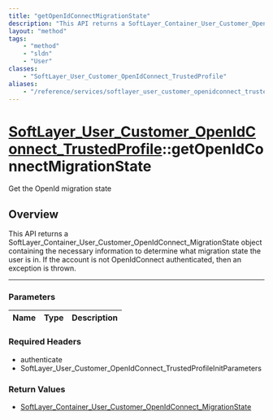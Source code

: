 ```yaml
---
title: "getOpenIdConnectMigrationState"
description: "This API returns a SoftLayer_Container_User_Customer_OpenIdConnect_MigrationState object containing the necessary inform... "
layout: "method"
tags:
    - "method"
    - "sldn"
    - "User"
classes:
    - "SoftLayer_User_Customer_OpenIdConnect_TrustedProfile"
aliases:
    - "/reference/services/softlayer_user_customer_openidconnect_trustedprofile/getOpenIdConnectMigrationState"
---
```

# [SoftLayer_User_Customer_OpenIdConnect_TrustedProfile](/reference/services/SoftLayer_User_Customer_OpenIdConnect_TrustedProfile)::getOpenIdConnectMigrationState

Get the OpenId migration state


## Overview 
This API returns a SoftLayer_Container_User_Customer_OpenIdConnect_MigrationState object containing the necessary information to determine what migration state the user is in. If the account is not OpenIdConnect authenticated, then an exception is thrown. 

-----

### Parameters 
|Name | Type | Description |
| --- | --- | --- |


### Required Headers
* authenticate
* SoftLayer_User_Customer_OpenIdConnect_TrustedProfileInitParameters


### Return Values
* <a href='/reference/datatypes/SoftLayer_Container_User_Customer_OpenIdConnect_MigrationState'>SoftLayer_Container_User_Customer_OpenIdConnect_MigrationState </a>




